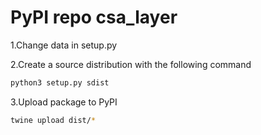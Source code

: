 # PyPI repo csa_layer

1.Change data in setup.py

2.Create a source distribution with the following command

```bash
python3 setup.py sdist
```

3.Upload package to PyPI

```bash
twine upload dist/*
```
